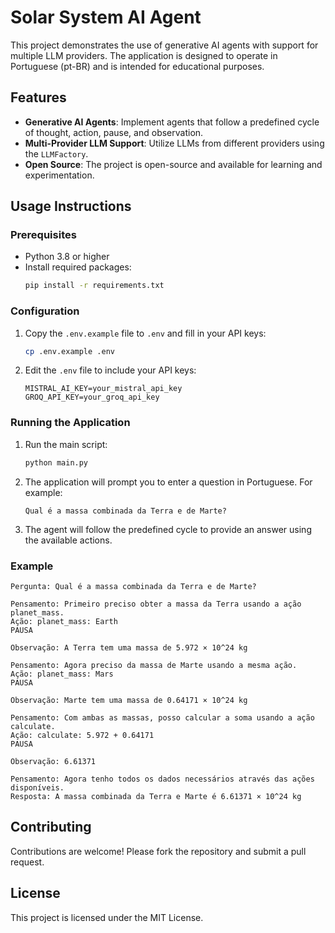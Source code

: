 # Solar System AI Agent

This project demonstrates the use of generative AI agents with support for multiple LLM providers. The application is designed to operate in Portuguese (pt-BR) and is intended for educational purposes.

## Features

- **Generative AI Agents**: Implement agents that follow a predefined cycle of thought, action, pause, and observation.
- **Multi-Provider LLM Support**: Utilize LLMs from different providers using the `LLMFactory`.
- **Open Source**: The project is open-source and available for learning and experimentation.

## Usage Instructions

### Prerequisites

- Python 3.8 or higher
- Install required packages:
    ```bash
    pip install -r requirements.txt
    ```

### Configuration

1. Copy the `.env.example` file to `.env` and fill in your API keys:
    ```bash
    cp .env.example .env
    ```

2. Edit the `.env` file to include your API keys:
    ```env
    MISTRAL_AI_KEY=your_mistral_api_key
    GROQ_API_KEY=your_groq_api_key
    ```

### Running the Application

1. Run the main script:
    ```bash
    python main.py
    ```

2. The application will prompt you to enter a question in Portuguese. For example:
    ```plaintext
    Qual é a massa combinada da Terra e de Marte?
    ```

3. The agent will follow the predefined cycle to provide an answer using the available actions.

### Example

```plaintext
Pergunta: Qual é a massa combinada da Terra e de Marte?

Pensamento: Primeiro preciso obter a massa da Terra usando a ação planet_mass.
Ação: planet_mass: Earth
PAUSA

Observação: A Terra tem uma massa de 5.972 × 10^24 kg

Pensamento: Agora preciso da massa de Marte usando a mesma ação.
Ação: planet_mass: Mars
PAUSA

Observação: Marte tem uma massa de 0.64171 × 10^24 kg

Pensamento: Com ambas as massas, posso calcular a soma usando a ação calculate.
Ação: calculate: 5.972 + 0.64171
PAUSA

Observação: 6.61371

Pensamento: Agora tenho todos os dados necessários através das ações disponíveis.
Resposta: A massa combinada da Terra e Marte é 6.61371 × 10^24 kg
```

## Contributing

Contributions are welcome! Please fork the repository and submit a pull request.

## License

This project is licensed under the MIT License.
